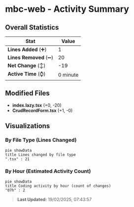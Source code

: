 # mbc-web - Activity Summary 

## Overall Statistics

| Stat                   | Value                                                             |
| ---------------------- | ----------------------------------------------------------------- |
| **Lines Added** (➕)   | 1                                          |
| **Lines Removed** (➖) | 20                                        |
| **Net Change** (↕)    | -19                |
| **Active Time** (⌚)   | 0 minute |


## Modified Files
- **index.lazy.tsx** (+0, -20)
- **CrudRecordForm.tsx** (+1, -0)

## Visualizations

### By File Type (Lines Changed)

```mermaid
pie showData
title Lines changed by file type
".tsx" : 21
```

### By Hour (Estimated Activity Count)

```mermaid
pie showData
title Coding activity by hour (count of changes)
"07h" : 2
```


> **Last Updated:** 19/02/2025, 07:43:57